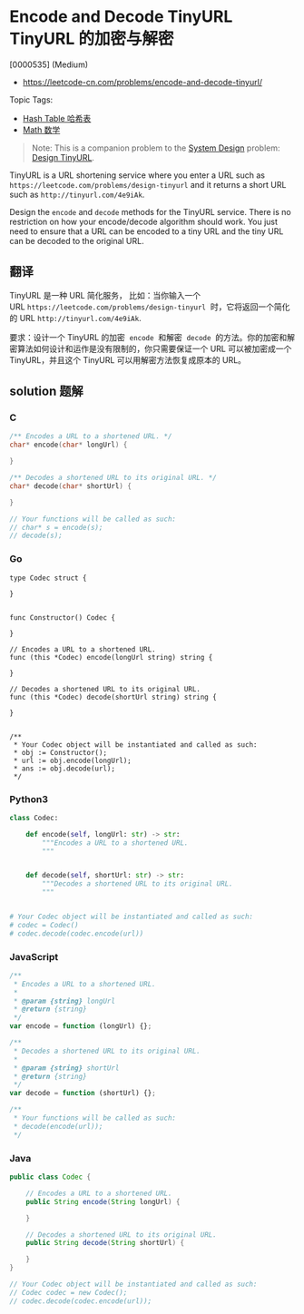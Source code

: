 # Encode and Decode TinyURL TinyURL 的加密与解密

[0000535] (Medium)

- https://leetcode-cn.com/problems/encode-and-decode-tinyurl/

Topic Tags:

- [Hash Table 哈希表](https://leetcode-cn.com/tag/hash-table/)
- [Math 数学](https://leetcode-cn.com/tag/math/)

> Note: This is a companion problem to the [System Design](https://leetcode.com/discuss/interview-question/system-design/) problem: [Design TinyURL](<https://leetcode.com/discuss/interview-question/124658/Design-a-URL-Shortener-(-TinyURL-)-System/>).

TinyURL is a URL shortening service where you enter a URL such as `https://leetcode.com/problems/design-tinyurl` and it returns a short URL such as `http://tinyurl.com/4e9iAk`.

Design the `encode` and `decode` methods for the TinyURL service. There is no restriction on how your encode/decode algorithm should work. You just need to ensure that a URL can be encoded to a tiny URL and the tiny URL can be decoded to the original URL.

## 翻译

TinyURL 是一种 URL 简化服务， 比如：当你输入一个 URL `https://leetcode.com/problems/design-tinyurl`  时，它将返回一个简化的 URL `http://tinyurl.com/4e9iAk`.

要求：设计一个 TinyURL 的加密  `encode`  和解密  `decode`  的方法。你的加密和解密算法如何设计和运作是没有限制的，你只需要保证一个 URL 可以被加密成一个 TinyURL，并且这个 TinyURL 可以用解密方法恢复成原本的 URL。

## solution 题解

### C

```c
/** Encodes a URL to a shortened URL. */
char* encode(char* longUrl) {

}

/** Decodes a shortened URL to its original URL. */
char* decode(char* shortUrl) {

}

// Your functions will be called as such:
// char* s = encode(s);
// decode(s);
```

### Go

```golang
type Codec struct {

}


func Constructor() Codec {

}

// Encodes a URL to a shortened URL.
func (this *Codec) encode(longUrl string) string {

}

// Decodes a shortened URL to its original URL.
func (this *Codec) decode(shortUrl string) string {

}


/**
 * Your Codec object will be instantiated and called as such:
 * obj := Constructor();
 * url := obj.encode(longUrl);
 * ans := obj.decode(url);
 */

```

### Python3

```python
class Codec:

    def encode(self, longUrl: str) -> str:
        """Encodes a URL to a shortened URL.
        """


    def decode(self, shortUrl: str) -> str:
        """Decodes a shortened URL to its original URL.
        """


# Your Codec object will be instantiated and called as such:
# codec = Codec()
# codec.decode(codec.encode(url))
```

### JavaScript

```javascript
/**
 * Encodes a URL to a shortened URL.
 *
 * @param {string} longUrl
 * @return {string}
 */
var encode = function (longUrl) {};

/**
 * Decodes a shortened URL to its original URL.
 *
 * @param {string} shortUrl
 * @return {string}
 */
var decode = function (shortUrl) {};

/**
 * Your functions will be called as such:
 * decode(encode(url));
 */
```

### Java

```java
public class Codec {

    // Encodes a URL to a shortened URL.
    public String encode(String longUrl) {

    }

    // Decodes a shortened URL to its original URL.
    public String decode(String shortUrl) {

    }
}

// Your Codec object will be instantiated and called as such:
// Codec codec = new Codec();
// codec.decode(codec.encode(url));
```

